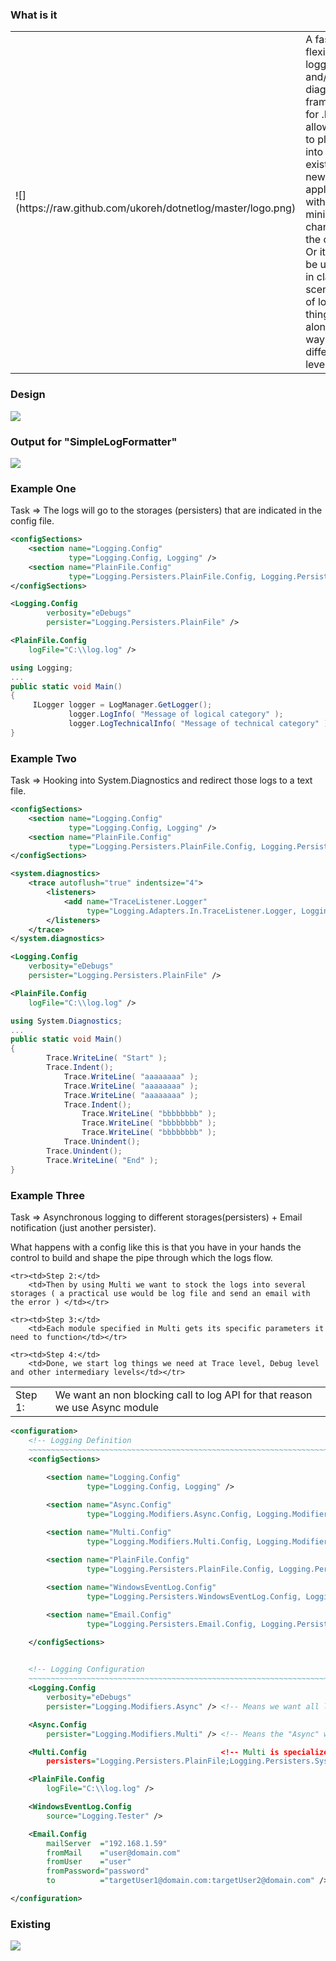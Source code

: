 
### What is it
<table><tr>
	<td width="180">![](https://raw.github.com/ukoreh/dotnetlog/master/logo.png)</td>
	<td>
		A fast and flexible logging and/or diagnostics framework for .NET
		It allows you to plug it into an existing or new application with minimal changes to the code.
		Or it can be used as in classic scenarios of logging things along the way at different levels.	
	</td>
</table></tr>

### Design
![](https://raw.github.com/ukoreh/dotnetlog/master/arch.png) 

### Output for "SimpleLogFormatter"
![](https://raw.github.com/ukoreh/dotnetlog/master/SimpleLogFormatterOutput.png) 

### Example One
Task => The logs will go to the storages (persisters) that are indicated in the config file.

```xml
<configSections>
	<section name="Logging.Config"
			 type="Logging.Config, Logging" />
	<section name="PlainFile.Config"
			 type="Logging.Persisters.PlainFile.Config, Logging.Persisters.PlainFile" />
</configSections>
```

```xml
<Logging.Config
        verbosity="eDebugs"
        persister="Logging.Persisters.PlainFile" />

<PlainFile.Config
	logFile="C:\\log.log" />    
```

```c#
using Logging;
...
public static void Main()
{ 
	 ILogger logger = LogManager.GetLogger();
			 logger.LogInfo( "Message of logical category" );
			 logger.LogTechnicalInfo( "Message of technical category" );
}
```

### Example Two
Task => Hooking into System.Diagnostics and redirect those logs to a text file.

```xml
<configSections>
	<section name="Logging.Config"
			 type="Logging.Config, Logging" />
	<section name="PlainFile.Config"
			 type="Logging.Persisters.PlainFile.Config, Logging.Persisters.PlainFile" />
</configSections>
```

```xml
<system.diagnostics>
	<trace autoflush="true" indentsize="4">
		<listeners>
			<add name="TraceListener.Logger"
				 type="Logging.Adapters.In.TraceListener.Logger, Logging.Adapters.In.TraceListener" />
		</listeners>
	</trace>
</system.diagnostics>
```

```xml
<Logging.Config
	verbosity="eDebugs"
	persister="Logging.Persisters.PlainFile" />

<PlainFile.Config
	logFile="C:\\log.log" />
```

```c#
using System.Diagnostics;
...
public static void Main()
{
		Trace.WriteLine( "Start" );
		Trace.Indent();
			Trace.WriteLine( "aaaaaaaa" );
			Trace.WriteLine( "aaaaaaaa" );
			Trace.WriteLine( "aaaaaaaa" );
			Trace.Indent();
				Trace.WriteLine( "bbbbbbbb" );
				Trace.WriteLine( "bbbbbbbb" );
				Trace.WriteLine( "bbbbbbbb" );
			Trace.Unindent();
		Trace.Unindent();
		Trace.WriteLine( "End" );
}
```

### Example Three
Task => Asynchronous logging to different storages(persisters) + Email notification (just another persister).

What happens with a config like this is that you have in your hands the control to build and shape the pipe through which the logs flow. 
<table>
	<tr><td>Step 1:</td>
		<td>We want an non blocking call to log API for that reason we use Async module</td></tr>

	<tr><td>Step 2:</td>
		<td>Then by using Multi we want to stock the logs into several storages ( a practical use would be log file and send an email with the error ) </td></tr>

	<tr><td>Step 3:</td>
		<td>Each module specified in Multi gets its specific parameters it need to function</td></tr>
	
	<tr><td>Step 4:</td>
		<td>Done, we start log things we need at Trace level, Debug level and other intermediary levels</td></tr>
</table></tr>


```xml
<configuration>
    <!-- Logging Definition 
    ~~~~~~~~~~~~~~~~~~~~~~~~~~~~~~~~~~~~~~~~~~~~~~~~~~~~~~~~~~~~~~~~~~~~~~~~~~~~~~~~~~~~~~~ --> 
    <configSections> 
        
        <section name="Logging.Config" 
                 type="Logging.Config, Logging" /> 

        <section name="Async.Config" 
                 type="Logging.Modifiers.Async.Config, Logging.Modifiers.Async" /> 

        <section name="Multi.Config" 
                 type="Logging.Modifiers.Multi.Config, Logging.Modifiers.Multi" /> 
        
        <section name="PlainFile.Config" 
                 type="Logging.Persisters.PlainFile.Config, Logging.Persisters.PlainFile" /> 

        <section name="WindowsEventLog.Config" 
                 type="Logging.Persisters.WindowsEventLog.Config, Logging.Persisters.WindowsEventLog" /> 

        <section name="Email.Config" 
                 type="Logging.Persisters.Email.Config, Logging.Persisters.Email" /> 

    </configSections> 

    
    <!-- Logging Configuration 
    ~~~~~~~~~~~~~~~~~~~~~~~~~~~~~~~~~~~~~~~~~~~~~~~~~~~~~~~~~~~~~~~~~~~~~~~~~~~~~~~~~~~~~~~ --> 
    <Logging.Config 
        verbosity="eDebugs" 
        persister="Logging.Modifiers.Async" /> <!-- Means we want all logs till levele "Debug" to flow to the psersister "Async" --> 

    <Async.Config 
        persister="Logging.Modifiers.Multi" /> <!-- Means the "Async" will pass what it gets to the "Multi" in an asynchronous way --> 

    <Multi.Config                              <!-- Multi is specialized to pass what he gets to a list of persisters so they can actually store the logs --> 
        persisters="Logging.Persisters.PlainFile;Logging.Persisters.SystemConsole;Logging.Persisters.WindowsEventLog;Logging.Persisters.Email" /> 

    <PlainFile.Config 
        logFile="C:\\log.log" /> 

    <WindowsEventLog.Config 
        source="Logging.Tester" /> 

    <Email.Config 
        mailServer  ="192.168.1.59" 
        fromMail    ="user@domain.com" 
        fromUser    ="user" 
        fromPassword="password" 
        to          ="targetUser1@domain.com:targetUser2@domain.com" /> 

</configuration> 
```



### Existing
![](https://raw.github.com/ukoreh/dotnetlog/master/existing.png) 

